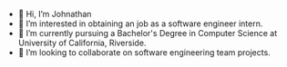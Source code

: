 - 👋 Hi, I’m Johnathan
- 👀 I’m interested in obtaining an job as a software engineer intern.
- 🌱 I’m currently pursuing a Bachelor's Degree in Computer Science at University of California, Riverside.
- 💞️ I’m looking to collaborate on software engineering team projects.

<!---
jp7492code/jp7492code is a ✨ special ✨ repository because its `README.md` (this file) appears on your GitHub profile.
You can click the Preview link to take a look at your changes.
--->
